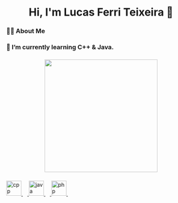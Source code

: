 <h1 align="center">Hi, I'm Lucas Ferri Teixeira 👋</h1>

###

<h3 align="left"> 👨‍💻 About Me</h3>

<h3 align="left">🌱 I’m currently learning C++ & Java.</h3>

###

###

<div align="center">
<a href="https://github.com/saintluc4">
<img loading="lazy" height="300em" src="https://github-readme-stats.vercel.app/api/top-langs/?username=saintluc4&layout=compact&langs_count=10&theme=nightowl"/>

###

<div align="left">
  <img src="https://skillicons.dev/icons?i=cpp" height="40" alt="cpp logo"  />
  <img width="12" />
  <img src="https://skillicons.dev/icons?i=java" height="40" alt="java logo"  />
  <img width="12" />
  <img src="https://cdn.simpleicons.org/php/777BB4" height="40" alt="php logo"  />
  <img width="12" />
</div>

###
